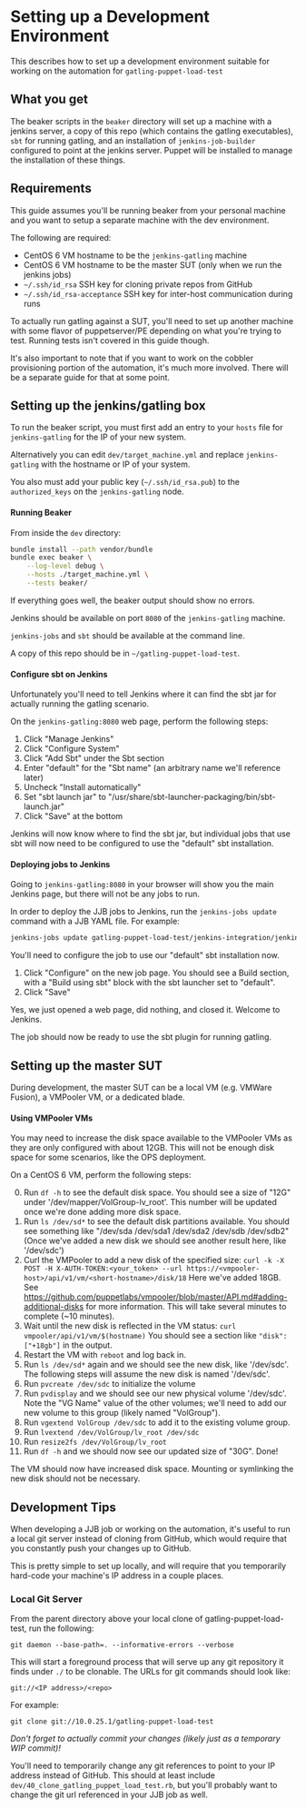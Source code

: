 # Setting up a Development Environment
This describes how to set up a development environment suitable for working on
the automation for `gatling-puppet-load-test`

## What you get
The beaker scripts in the `beaker` directory will set up a machine with a
jenkins server, a copy of this repo (which contains the gatling executables),
`sbt` for running gatling, and an installation of `jenkins-job-builder`
configured to point at the jenkins server. Puppet will be installed to manage
the installation of these things.

## Requirements
This guide assumes you'll be running beaker from your personal machine and you
want to setup a separate machine with the dev environment.

The following are required:
* CentOS 6 VM hostname to be the `jenkins-gatling` machine
* CentOS 6 VM hostname to be the master SUT (only when we run the jenkins jobs)
* `~/.ssh/id_rsa` SSH key for cloning private repos from GitHub
* `~/.ssh/id_rsa-acceptance` SSH key for inter-host communication during runs

To actually run gatling against a SUT, you'll need to set up another machine
with some flavor of puppetserver/PE depending on what you're trying to test.
Running tests isn't covered in this guide though.

It's also important to note that if you want to work on the cobbler provisioning
portion of the automation, it's much more involved. There will be a separate
guide for that at some point.

## Setting up the jenkins/gatling box
To run the beaker script, you must first add an entry to your `hosts` file for
`jenkins-gatling` for the IP of your new system.

Alternatively you can edit `dev/target_machine.yml` and
replace `jenkins-gatling` with the hostname or IP of your system.

You also must add your public key (`~/.ssh/id_rsa.pub`) to the `authorized_keys` on
the `jenkins-gatling` node.

#### Running Beaker

From inside the `dev` directory:
```bash
bundle install --path vendor/bundle
bundle exec beaker \
	--log-level debug \
	--hosts ./target_machine.yml \
	--tests beaker/
```

If everything goes well, the beaker output should show no errors.

Jenkins should be available on port `8080` of the `jenkins-gatling` machine.

`jenkins-jobs` and `sbt` should be available at the command line.

A copy of this repo should be in `~/gatling-puppet-load-test`.

#### Configure sbt on Jenkins

Unfortunately you'll need to tell Jenkins where it can find the sbt jar for
actually running the gatling scenario.

On the `jenkins-gatling:8080` web page, perform the following steps:

1. Click "Manage Jenkins"
2. Click "Configure System"
3. Click "Add Sbt" under the Sbt section
4. Enter "default" for the "Sbt name" (an arbitrary name we'll reference later)
5. Uncheck "Install automatically"
6. Set "sbt launch jar" to "/usr/share/sbt-launcher-packaging/bin/sbt-launch.jar"
7. Click "Save" at the bottom

Jenkins will now know where to find the sbt jar, but individual jobs that use
sbt will now need to be configured to use the "default" sbt installation.

#### Deploying jobs to Jenkins

Going to `jenkins-gatling:8080` in your browser will show you the main Jenkins
page, but there will not be any jobs to run.

In order to deploy the JJB jobs to Jenkins, run the `jenkins-jobs update`
command with a JJB YAML file. For example:
```bash
jenkins-jobs update gatling-puppet-load-test/jenkins-integration/jenkins-jobs/run_gatling_scenario.yml
```

You'll need to configure the job to use our "default" sbt installation now.

1. Click "Configure" on the new job page.
   You should see a Build section, with a "Build using sbt" block with the sbt
   launcher set to "default".
2. Click "Save"

Yes, we just opened a web page, did nothing, and closed it. Welcome to Jenkins.

The job should now be ready to use the sbt plugin for running gatling.

## Setting up the master SUT

During development, the master SUT can be a local VM (e.g. VMWare Fusion), a
VMPooler VM, or a dedicated blade.

#### Using VMPooler VMs

You may need to increase the disk space available to the VMPooler VMs as they
are only configured with about 12GB. This will not be enough disk space for some
scenarios, like the OPS deployment.

On a CentOS 6 VM, perform the following steps:

0.  Run `df -h` to see the default disk space. You should see a size of "12G"
    under '/dev/mapper/VolGroup-lv_root'. This number will be updated once we're
    done adding more disk space.
1.  Run `ls /dev/sd*` to see the default disk partitions available.
    You should see something like "/dev/sda /dev/sda1 /dev/sda2 /dev/sdb /dev/sdb2"
    (Once we've added a new disk we should see another result here, like '/dev/sdc')
2.  Curl the VMPooler to add a new disk of the specified size:
    `curl -k -X POST -H X-AUTH-TOKEN:<your_token> --url https://<vmpooler-host>/api/v1/vm/<short-hostname>/disk/18`
    Here we've added 18GB. See
    https://github.com/puppetlabs/vmpooler/blob/master/API.md#adding-additional-disks
    for more information. This will take several minutes to complete (~10
    minutes).
3.  Wait until the new disk is reflected in the VM status:
    `curl vmpooler/api/v1/vm/$(hostname)`
    You should see a section like `"disk": ["+18gb"]` in the output.
4.  Restart the VM with `reboot` and log back in.
5.  Run `ls /dev/sd*` again and we should see the new disk, like '/dev/sdc'.
    The following steps will assume the new disk is named '/dev/sdc'.
6.  Run `pvcreate /dev/sdc` to initialize the volume
7.  Run `pvdisplay` and we should see our new physical volume '/dev/sdc'.
    Note the "VG Name" value of the other volumes; we'll need to add our new
    volume to this group (likely named "VolGroup").
8.  Run `vgextend VolGroup /dev/sdc` to add it to the existing volume group.
9.  Run `lvextend /dev/VolGroup/lv_root /dev/sdc`
10. Run `resize2fs /dev/VolGroup/lv_root`
11. Run `df -h` and we should now see our updated size of "30G". Done!

The VM should now have increased disk space. Mounting or symlinking the new disk
should not be necessary.

## Development Tips

When developing a JJB job or working on the automation, it's useful to run a
local git server instead of cloning from GitHub, which would require that you
constantly push your changes up to GitHub.

This is pretty simple to set up locally, and will require that you temporarily
hard-code your machine's IP address in a couple places.

### Local Git Server

From the parent directory above your local clone of gatling-puppet-load-test,
run the following:

    git daemon --base-path=. --informative-errors --verbose

This will start a foreground process that will serve up any git repository it
finds under `./` to be clonable. The URLs for git commands should look like:

    git://<IP address>/<repo>

For example:

    git clone git://10.0.25.1/gatling-puppet-load-test

*Don't forget to actually commit your changes (likely just as a temporary WIP
commit)!*

You'll need to temporarily change any git references to point to your IP address
instead of GitHub. This should at least include
`dev/40_clone_gatling_puppet_load_test.rb`, but you'll probably want to change
the git url referenced in your JJB job as well.
